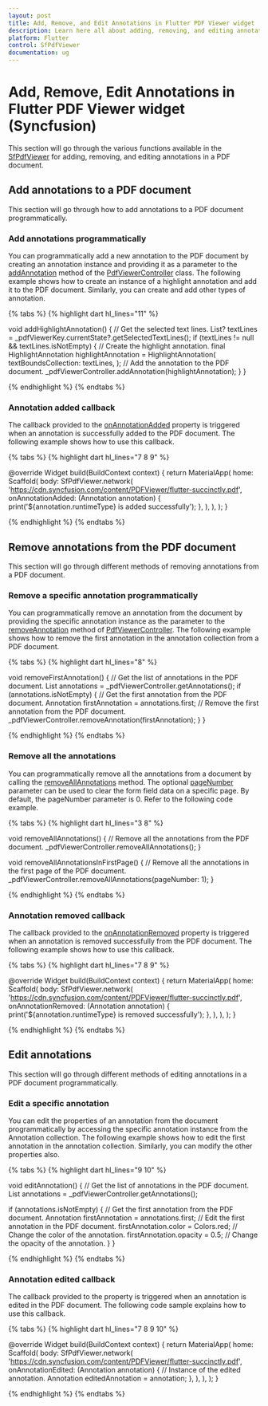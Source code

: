 ```yaml
---
layout: post
title: Add, Remove, and Edit Annotations in Flutter PDF Viewer widget | Syncfusion
description: Learn here all about adding, removing, and editing annotations in a PDF document using the Syncfusion Flutter PDF Viewer (SfPdfViewer) widget and more.
platform: Flutter
control: SfPdfViewer
documentation: ug
---
```


# Add, Remove, Edit Annotations in Flutter PDF Viewer widget (Syncfusion)

This section will go through the various functions available in the [SfPdfViewer](https://pub.dev/documentation/syncfusion_flutter_pdfviewer/latest/pdfviewer/SfPdfViewer-class.html) for adding, removing, and editing annotations in a PDF document.

## Add annotations to a PDF document

This section will go through how to add annotations to a PDF document programmatically.

### Add annotations programmatically

You can programmatically add a new annotation to the PDF document by creating an annotation instance and providing it as a parameter to the [addAnnotation](https://pub.dev/documentation/syncfusion_flutter_pdfviewer/latest/search.html?q=addAnnotation) method of the [PdfViewerController](https://pub.dev/documentation/syncfusion_flutter_pdfviewer/latest/pdfviewer/PdfViewerController-class.html) class. The following example shows how to create an instance of a highlight annotation and add it to the PDF document. Similarly, you can create and add other types of annotation.

{% tabs %}
{% highlight dart hl_lines="11" %}

void addHighlightAnnotation() {
  // Get the selected text lines.
  List<PdfTextLine>? textLines =
      _pdfViewerKey.currentState?.getSelectedTextLines();
  if (textLines != null && textLines.isNotEmpty) {
    // Create the highlight annotation.
    final HighlightAnnotation highlightAnnotation = HighlightAnnotation(
      textBoundsCollection: textLines,
    );
    // Add the annotation to the PDF document.
    _pdfViewerController.addAnnotation(highlightAnnotation);
  }
}

{% endhighlight %}
{% endtabs %}

### Annotation added callback

The callback provided to the [onAnnotationAdded](https://pub.dev/documentation/syncfusion_flutter_pdfviewer/latest/pdfviewer/SfPdfViewer/onAnnotationAdded.html) property is triggered when an annotation is successfully added to the PDF document. The following example shows how to use this callback.

{% tabs %}
{% highlight dart hl_lines="7 8 9" %}

@override
Widget build(BuildContext context) {
  return MaterialApp(
    home: Scaffold(
      body: SfPdfViewer.network(
        'https://cdn.syncfusion.com/content/PDFViewer/flutter-succinctly.pdf',
        onAnnotationAdded: (Annotation annotation) {
          print('${annotation.runtimeType} is added successfully');
        },
      ),
    ),
  );
}

{% endhighlight %}
{% endtabs %}

## Remove annotations from the PDF document

This section will go through different methods of removing annotations from a PDF document.

### Remove a specific annotation programmatically

You can programmatically remove an annotation from the document by providing the specific annotation instance as the parameter to the [removeAnnotation](https://pub.dev/documentation/syncfusion_flutter_pdfviewer/latest/pdfviewer/PdfViewerController/removeAnnotation.html) method of [PdfViewerController](https://pub.dev/documentation/syncfusion_flutter_pdfviewer/latest/pdfviewer/PdfViewerController-class.html). The following example shows how to remove the first annotation in the annotation collection from a PDF document.

{% tabs %}
{% highlight dart hl_lines="8" %}

void removeFirstAnnotation() {
  // Get the list of annotations in the PDF document.
  List<Annotation> annotations = _pdfViewerController.getAnnotations();
  if (annotations.isNotEmpty) {
    // Get the first annotation from the PDF document.
    Annotation firstAnnotation = annotations.first;
    // Remove the first annotation from the PDF document.
    _pdfViewerController.removeAnnotation(firstAnnotation);
  }
}

{% endhighlight %}
{% endtabs %}

### Remove all the annotations

You can programmatically remove all the annotations from a document by calling the [removeAllAnnotations](https://pub.dev/documentation/syncfusion_flutter_pdfviewer/latest/pdfviewer/PdfViewerController/removeAllAnnotations.html) method. The optional [pageNumber](https://pub.dev/documentation/syncfusion_flutter_pdfviewer/latest/pdfviewer/PdfViewerController/pageNumber.html) parameter can be used to clear the form field data on a specific page. By default, the pageNumber parameter is 0. Refer to the following code example. 

{% tabs %}
{% highlight dart hl_lines="3 8" %}

void removeAllAnnotations() {
  // Remove all the annotations from the PDF document.
  _pdfViewerController.removeAllAnnotations();
}

void removeAllAnnotationsInFirstPage() {
  // Remove all the annotations in the first page of the PDF document.
  _pdfViewerController.removeAllAnnotations(pageNumber: 1);
}

{% endhighlight %}
{% endtabs %}

### Annotation removed callback

The callback provided to the [onAnnotationRemoved](https://pub.dev/documentation/syncfusion_flutter_pdfviewer/latest/pdfviewer/SfPdfViewer/onAnnotationRemoved.html) property is triggered when an annotation is removed successfully from the PDF document. The following example shows how to use this callback.

{% tabs %}
{% highlight dart hl_lines="7 8 9" %}

@override
Widget build(BuildContext context) {
  return MaterialApp(
    home: Scaffold(
      body: SfPdfViewer.network(
        'https://cdn.syncfusion.com/content/PDFViewer/flutter-succinctly.pdf',
        onAnnotationRemoved: (Annotation annotation) {
          print('${annotation.runtimeType} is removed successfully');
        },
      ),
    ),
  );
}

{% endhighlight %}
{% endtabs %}

## Edit annotations

This section will go through different methods of editing annotations in a PDF document programmatically.

### Edit a specific annotation

You can edit the properties of an annotation from the document programmatically by accessing the specific annotation instance from the Annotation collection. The following example shows how to edit the first annotation in the annotation collection. Similarly, you can modify the other properties also.

{% tabs %}
{% highlight dart hl_lines="9 10" %}

void editAnnotation() {
  // Get the list of annotations in the PDF document.
  List<Annotation> annotations = _pdfViewerController.getAnnotations();

  if (annotations.isNotEmpty) {
    // Get the first annotation from the PDF document.
    Annotation firstAnnotation = annotations.first;
    // Edit the first annotation in the PDF document.
    firstAnnotation.color = Colors.red; // Change the color of the annotation.
    firstAnnotation.opacity = 0.5; // Change the opacity of the annotation.
  }
}

{% endhighlight %}
{% endtabs %}

### Annotation edited callback

The callback provided to the   property is triggered when an annotation is edited in the PDF document. The following code sample explains how to use this callback.

{% tabs %}
{% highlight dart hl_lines="7 8 9 10" %}

@override
Widget build(BuildContext context) {
  return MaterialApp(
    home: Scaffold(
      body: SfPdfViewer.network(
        'https://cdn.syncfusion.com/content/PDFViewer/flutter-succinctly.pdf',
        onAnnotationEdited: (Annotation annotation) {
          // Instance of the edited annotation.
          Annotation editedAnnotation = annotation;
        },
      ),
    ),
  );
}

{% endhighlight %}
{% endtabs %}

